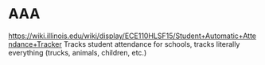 # AAA
https://wiki.illinois.edu/wiki/display/ECE110HLSF15/Student+Automatic+Attendance+Tracker
Tracks student attendance for schools, tracks literally everything (trucks, animals, children, etc.)
